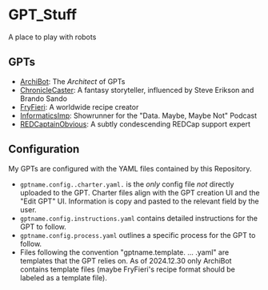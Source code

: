 # GPT_Stuff
A place to play with robots
## GPTs
- [ArchiBot](https://chatgpt.com/g/g-677063cf0f088191a6d07cfc0bf84302-archibot): The _Architect_ of GPTs
- [ChronicleCaster](https://chatgpt.com/g/g-6770d44c14c481919a319478e65d4bb0-chroniclecaster):  A fantasy storyteller, influenced by Steve Erikson and Brando Sando
- [FryFieri](https://chatgpt.com/g/g-676f672646e081918d805db471f6c9c1-fryfieri): A worldwide recipe creator
- [InformaticsImp](https://chatgpt.com/g/g-67689911621881918690d61db2ab5af7-informaticsimp): Showrunner for the "Data. Maybe, Maybe Not" Podcast
- [REDCaptainObvious](https://chatgpt.com/g/g-6771f8eb3044819181bdb8ed0c78565d-redcaptainobvious): A subtly condescending REDCap support expert
## Configuration
My GPTs are configured with the YAML files contained by this Repository. 
* `gptname.config..charter.yaml.` is the _only_ config file *not* directly uploaded to the GPT. Charter files align with the GPT creation UI and the "Edit GPT" UI. Information is copy and pasted to the relevant field by the user.
* `gptname.config.instructions.yaml` contains detailed instructions for the GPT to follow.
* `gptname.config.process.yaml` outlines a specific process for the GPT to follow.
* Files following the convention "gptname.template. ... .yaml" are templates that the GPT relies on. As of 2024.12.30 only ArchiBot contains template files (maybe FryFieri's recipe format should be labeled as a template file).
